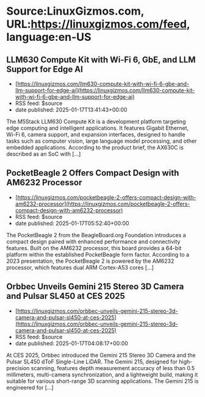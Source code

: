 # Source:LinuxGizmos.com, URL:https://linuxgizmos.com/feed, language:en-US

## LLM630 Compute Kit with Wi-Fi 6, GbE, and LLM Support for Edge AI
 - [https://linuxgizmos.com/llm630-compute-kit-with-wi-fi-6-gbe-and-llm-support-for-edge-ai](https://linuxgizmos.com/llm630-compute-kit-with-wi-fi-6-gbe-and-llm-support-for-edge-ai)
 - RSS feed: $source
 - date published: 2025-01-17T13:41:43+00:00

The M5Stack LLM630 Compute Kit is a development platform targeting edge computing and intelligent applications. It features Gigabit Ethernet, Wi-Fi 6, camera support, and expansion interfaces, designed to handle tasks such as computer vision, large language model processing, and other embedded applications. According to the product brief, the AX630C is described as an SoC with [&#8230;]

## PocketBeagle 2 Offers Compact Design with AM6232 Processor
 - [https://linuxgizmos.com/pocketbeagle-2-offers-compact-design-with-am6232-processor](https://linuxgizmos.com/pocketbeagle-2-offers-compact-design-with-am6232-processor)
 - RSS feed: $source
 - date published: 2025-01-17T05:52:40+00:00

The PocketBeagle 2 from the BeagleBoard.org Foundation introduces a compact design paired with enhanced performance and connectivity features. Built on the AM6232 processor, this board provides a 64-bit platform within the established PocketBeagle form factor. According to a 2023 presentation, the PocketBeagle 2 is powered by the AM6232 processor, which features dual ARM Cortex-A53 cores [&#8230;]

## Orbbec Unveils Gemini 215 Stereo 3D Camera and Pulsar SL450 at CES 2025
 - [https://linuxgizmos.com/orbbec-unveils-gemini-215-stereo-3d-camera-and-pulsar-sl450-at-ces-2025](https://linuxgizmos.com/orbbec-unveils-gemini-215-stereo-3d-camera-and-pulsar-sl450-at-ces-2025)
 - RSS feed: $source
 - date published: 2025-01-17T04:08:17+00:00

At CES 2025, Orbbec introduced the Gemini 215 Stereo 3D Camera and the Pulsar SL450 dToF Single-Line LiDAR. The Gemini 215, designed for high-precision scanning, features depth measurement accuracy of less than 0.5 millimeters, multi-camera synchronization, and a lightweight build, making it suitable for various short-range 3D scanning applications. The Gemini 215 is engineered for [&#8230;]

